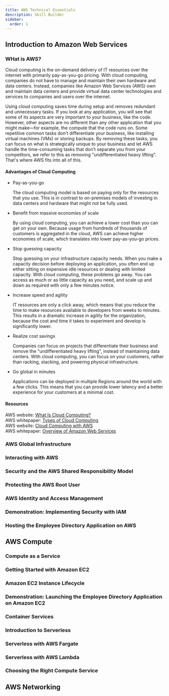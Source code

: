 ```yaml
---
title: AWS Technical Essentials
description: Skill Builder
sidebar:
  order: 1
---
```


## Introduction to Amazon Web Services

### WHat is AWS?

Cloud computing is the on-demand delivery of IT resources over the internet with primarily pay-as-you-go pricing. With cloud computing, companies do not have to manage and maintain their own hardware and data centers. Instead, companies like Amazon Web Services (AWS) own and maintain data centers and provide virtual data center technologies and services to companies and users over the internet.

Using cloud computing saves time during setup and removes redundant and unnecessary tasks. If you look at any application, you will see that some of its aspects are very important to your business, like the code. However, other aspects are no different than any other application that you might make—for example, the compute that the code runs on. Some repetitive common tasks don’t differentiate your business, like installing virtual machines (VMs) or storing backups. By removing these tasks, you can focus on what is strategically unique to your business and let AWS handle the time-consuming tasks that don’t separate you from your competitors, we refer to this as removing "undifferentiated heavy lifting". That's where AWS fits into all of this.

#### Advantages of Cloud Computing

- Pay-as-you-go

    The cloud computing model is based on paying only for the resources that you use. This is in contrast to on-premises models of investing in data centers and hardware that might not be fully used.

- Benefit from massive economies of scale

    By using cloud computing, you can achieve a lower cost than you can get on your own. Because usage from hundreds of thousands of customers is aggregated in the cloud, AWS can achieve higher economies of scale, which translates into lower pay-as-you-go prices.

- Stop guessing capacity

    Stop guessing on your infrastructure capacity needs. When you make a capacity decision before deploying an application, you often end up either sitting on expensive idle resources or dealing with limited capacity. With cloud computing, these problems go away. You can access as much or as little capacity as you need, and scale up and down as required with only a few minutes notice.

- Increase speed and agility

    IT resources are only a click away, which means that you reduce the time to make resources available to developers from weeks to minutes. This results in a dramatic increase in agility for the organization, because the cost and time it takes to experiment and develop is significantly lower.

- Realize cost savings

    Companies can focus on projects that differentiate their business and remove the "undifferentiated heavy lifting", instead of maintaining data centers. With cloud computing, you can focus on your customers, rather than racking, stacking, and powering physical infrastructure.

- Go global in minutes

    Applications can be deployed in multiple Regions around the world with a few clicks. This means that you can provide lower latency and a better experience for your customers at a minimal cost.

#### Resources 

AWS website: [What Is Cloud Computing?](https://aws.amazon.com/what-is-cloud-computing/)  
AWS whitepaper: [Types of Cloud Computing](https://docs.aws.amazon.com/whitepapers/latest/aws-overview/types-of-cloud-computing.html)  
AWS website: [Cloud Computing with AWS](https://aws.amazon.com/what-is-aws/)  
AWS whitepaper: [Overview of Amazon Web Services](https://docs.aws.amazon.com/pdfs/whitepapers/latest/aws-overview/aws-overview.pdf)

### AWS Global Infrastructure

### Interacting with AWS

### Security and the AWS Shared Responsibility Model

### Protecting the AWS Root User

### AWS Identity and Access Management

### Demonstration: Implementing Security with IAM

### Hosting the Employee Directory Application on AWS

## AWS Compute

### Compute as a Service

### Getting Started with Amazon EC2

### Amazon EC2 Instance Lifecycle

### Demonstration: Launching the Employee Directory Application on Amazon EC2

### Container Services

### Introduction to Serverless

### Serverless with AWS Fargate

### Serverless with AWS Lambda

### Choosing the Right Compute Service

## AWS Networking

